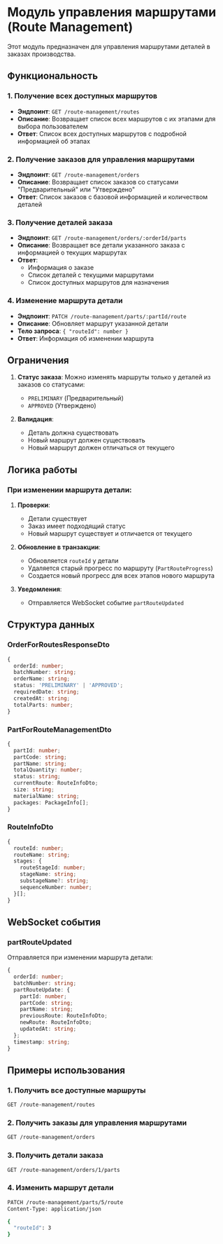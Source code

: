 # Модуль управления маршрутами (Route Management)

Этот модуль предназначен для управления маршрутами деталей в заказах производства.

## Функциональность

### 1. Получение всех доступных маршрутов
- **Эндпоинт**: `GET /route-management/routes`
- **Описание**: Возвращает список всех маршрутов с их этапами для выбора пользователем
- **Ответ**: Список всех доступных маршрутов с подробной информацией об этапах

### 2. Получение заказов для управления маршрутами
- **Эндпоинт**: `GET /route-management/orders`
- **Описание**: Возвращает список заказов со статусами "Предварительный" или "Утверждено"
- **Ответ**: Список заказов с базовой информацией и количеством деталей

### 3. Получение деталей заказа
- **Эндпоинт**: `GET /route-management/orders/:orderId/parts`
- **Описание**: Возвращает все детали указанного заказа с информацией о текущих маршрутах
- **Ответ**: 
  - Информация о заказе
  - Список деталей с текущими маршрутами
  - Список доступных маршрутов для назначения

### 4. Изменение маршрута детали
- **Эндпоинт**: `PATCH /route-management/parts/:partId/route`
- **Описание**: Обновляет маршрут указанной детали
- **Тело запроса**: `{ "routeId": number }`
- **Ответ**: Информация об изменении маршрута

## Ограничения

1. **Статус заказа**: Можно изменять маршруты только у деталей из заказов со статусами:
   - `PRELIMINARY` (Предварительный)
   - `APPROVED` (Утверждено)

2. **Валидация**: 
   - Деталь должна существовать
   - Новый маршрут должен существовать
   - Новый маршрут должен отличаться от текущего

## Логика работы

### При изменении маршрута детали:

1. **Проверки**:
   - Детали существует
   - Заказ имеет подходящий статус
   - Новый маршрут существует и отличается от текущего

2. **Обновление в транзакции**:
   - Обновляется `routeId` у детали
   - Удаляется старый прогресс по маршруту (`PartRouteProgress`)
   - Создается новый прогресс для всех этапов нового маршрута

3. **Уведомления**:
   - Отправляется WebSocket событие `partRouteUpdated`

## Структура данных

### OrderForRoutesResponseDto
```typescript
{
  orderId: number;
  batchNumber: string;
  orderName: string;
  status: 'PRELIMINARY' | 'APPROVED';
  requiredDate: string;
  createdAt: string;
  totalParts: number;
}
```

### PartForRouteManagementDto
```typescript
{
  partId: number;
  partCode: string;
  partName: string;
  totalQuantity: number;
  status: string;
  currentRoute: RouteInfoDto;
  size: string;
  materialName: string;
  packages: PackageInfo[];
}
```

### RouteInfoDto
```typescript
{
  routeId: number;
  routeName: string;
  stages: {
    routeStageId: number;
    stageName: string;
    substageName?: string;
    sequenceNumber: number;
  }[];
}
```

## WebSocket события

### partRouteUpdated
Отправляется при изменении маршрута детали:
```typescript
{
  orderId: number;
  batchNumber: string;
  partRouteUpdate: {
    partId: number;
    partCode: string;
    partName: string;
    previousRoute: RouteInfoDto;
    newRoute: RouteInfoDto;
    updatedAt: string;
  };
  timestamp: string;
}
```

## Примеры использования

### 1. Получить все доступные маршруты
```bash
GET /route-management/routes
```

### 2. Получить заказы для управления маршрутами
```bash
GET /route-management/orders
```

### 3. Получить детали заказа
```bash
GET /route-management/orders/1/parts
```

### 4. Изменить маршрут детали
```bash
PATCH /route-management/parts/5/route
Content-Type: application/json

{
  "routeId": 3
}
```